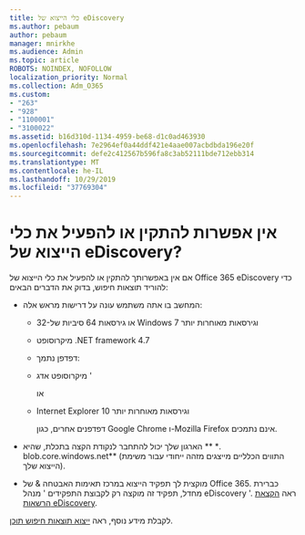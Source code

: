 ```yaml
---
title: כלי הייצוא של eDiscovery
ms.author: pebaum
author: pebaum
manager: mnirkhe
ms.audience: Admin
ms.topic: article
ROBOTS: NOINDEX, NOFOLLOW
localization_priority: Normal
ms.collection: Adm_O365
ms.custom:
- "263"
- "928"
- "1100001"
- "3100022"
ms.assetid: b16d310d-1134-4959-be68-d1c0ad463930
ms.openlocfilehash: 7e2964ef0a44ddf421e4aae007acbdbda196e20f
ms.sourcegitcommit: defe2c412567b596fa8c3ab52111bde712ebb314
ms.translationtype: MT
ms.contentlocale: he-IL
ms.lasthandoff: 10/29/2019
ms.locfileid: "37769304"
---
```

# <a name="cant-install-or-run-the-ediscovery-export-tool"></a>אין אפשרות להתקין או להפעיל את כלי הייצוא של eDiscovery?

אם אין באפשרותך להתקין או להפעיל את כלי הייצוא של Office 365 eDiscovery כדי להוריד תוצאות חיפוש, בדוק את הדברים הבאים:
  
- המחשב בו אתה משתמש עונה על דרישות מראש אלה:

  - 32-או גירסאות 64 סיביות של Windows 7 וגירסאות מאוחרות יותר

  - מיקרוסופט .NET framework 4.7

  - דפדפן נתמך:

  - מיקרוסופט אדג '

    או

  - Internet Explorer 10 וגירסאות מאוחרות יותר

    דפדפנים אחרים, כגון Google Chrome ו-Mozilla Firefox אינם נתמכים.

- הארגון שלך יכול להתחבר לנקודת הקצה בתכלת, שהיא ** \*. blob.core.windows.net** (התווים הכלליים מייצגים מזהה ייחודי עבור משימת הייצוא שלך).

- מוקצית לך תפקיד הייצוא במרכז תאימות האבטחה &amp; של Office 365. כברירת מחדל, תפקיד זה מוקצה רק לקבוצת התפקידים ' מנהל eDiscovery '. ראה [הקצאת הרשאות eDiscovery](https://docs.microsoft.com/office365/securitycompliance/assign-ediscovery-permissions).

לקבלת מידע נוסף, ראה [ייצוא תוצאות חיפוש תוכן](https://docs.microsoft.com/office365/securitycompliance/export-search-results).
  